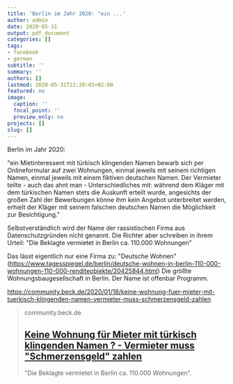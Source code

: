 ```yaml
---
title: 'Berlin im Jahr 2020: "ein ...'
author: admin
date: 2020-05-31
output: pdf_document
categories: []
tags:
- facebook
- german
subtitle: ''
summary: ''
authors: []
lastmod: 2020-05-31T22:20:03+02:00
featured: no
image:
  caption: ''
  focal_point: ''
  preview_only: no
projects: []
slug: []
---
```

Berlin im Jahr 2020:

"ein Mietinteressent mit türkisch klingenden Namen bewarb sich per Onlineformular auf zwei Wohnungen, einmal jeweils mit seinem richtigen Namen, einmal jeweils mit einem fiktiven deutschen Namen. Der Vermieter teilte - auch das ahnt man - Unterschiedliches mit: während dem Kläger mit dem türkischen Namen stets die Auskunft erteilt wurde, angesichts der großen Zahl der Bewerbungen könne ihm kein Angebot unterbreitet werden, erhielt der Kläger mit seinem falschen deutschen Namen die Möglichkeit zur Besichtigung."

Selbstverständlich wird der Name der rassistischen Firma aus Datenschutzgründen nicht genannt. Die Richter aber schreiben in ihrem Urteil:
"Die Beklagte vermietet in Berlin ca. 110.000 Wohnungen"

Das lässt eigentlich nur eine Firma zu: "Deutsche Wohnen"  (https://www.tagesspiegel.de/berlin/deutsche-wohnen-in-berlin-110-000-wohnungen-110-000-renditeobjekte/20425844.html)
Die größte Wohnungsbaugesellschaft in Berlin.  Der Name ist offenbar Programm. 

https://community.beck.de/2020/01/18/keine-wohnung-fuer-mieter-mit-tuerkisch-klingenden-namen-vermieter-muss-schmerzensgeld-zahlen
> community.beck.de
> ## [Keine Wohnung für Mieter mit türkisch klingenden Namen ? - Vermieter muss "Schmerzensgeld" zahlen](https://community.beck.de/2020/01/18/keine-wohnung-fuer-mieter-mit-tuerkisch-klingenden-namen-vermieter-muss-schmerzensgeld-zahlen)
>
>"Die Beklagte vermietet in Berlin ca. 110.000 Wohnungen".

